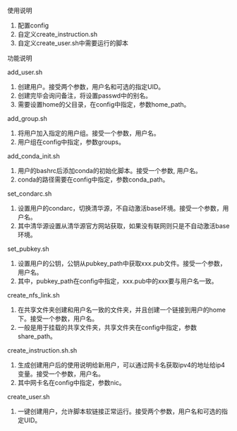 使用说明

1. 配置config
2. 自定义create_instruction.sh
3. 自定义create_user.sh中需要运行的脚本

功能说明

add_user.sh
1. 创建用户。接受两个参数，用户名和可选的指定UID。
2. 创建完毕会询问备注，将设置passwd中的别名。
3. 需要设置home的父目录，在config中指定，参数home_path。

add_group.sh
1. 将用户加入指定的用户组。接受一个参数，用户名。
2. 用户组在config中指定，参数groups。

add_conda_init.sh
1. 用户的bashrc后添加conda的初始化脚本。接受一个参数, 用户名。
2. conda的路径需要在config中指定，参数conda_path。

set_condarc.sh
1. 设置用户的condarc，切换清华源，不自动激活base环境。接受一个参数，用户名。
2. 其中清华源设置从清华源官方网站获取，如果没有联网则只是不自动激活base环境。

set_pubkey.sh
1. 设置用户的公钥，公钥从pubkey_path中获取xxx.pub文件。接受一个参数，用户名。
2. 其中，pubkey_path在config中指定，xxx.pub中的xxx要与用户名一致。

create_nfs_link.sh
1. 在共享文件夹创建和用户名一致的文件夹，并且创建一个链接到用户的home下。接受一个参数，用户名。
2. 一般是用于挂载的共享文件夹，共享文件夹在config中指定，参数share_path。

create_instruction.sh.sh
1. 生成创建用户后的使用说明给新用户，可以通过网卡名获取ipv4的地址给ip4变量。接受一个参数，用户名。
2. 其中网卡名在config中指定，参数nic。

create_user.sh
1. 一键创建用户，允许脚本软链接正常运行。接受两个参数，用户名和可选的指定UID。
